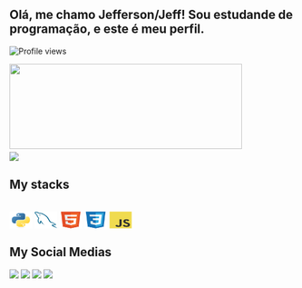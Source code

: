 ## Olá, me chamo Jefferson/Jeff! Sou estudande de programação, e este é meu perfil.

<!-- Painel 1 -->
<p align="left"> <img src="https://komarev.com/ghpvc/?username=oficialjeffs&color=yellow" alt="Profile views" /> </p>
<div align="centro">
  <a href="https://github.com/oficialjeffs">
  <img height="150em" width="410px" src="https://github-readme-stats.vercel.app/api?username=oficialjeffs&show_icons=true&theme=dark&include_all_commits=true&count_private=true"/>
  
<!-- Painel 2 -->
</div>
  <a href = "https://github.com/yasminwz/github-readme-stats">
  <img align = "center" width="410" src ="https://github-readme-stats.vercel.app/api/top-langs/?username=oficialjeffs&langs_count=7&theme=dark&include=true&include_all_commits=true"/>
</a>
  
<!-- Stacks -->
  
 ## My stacks
  <div style="display: inline_block"><br>
  <img align="center" alt="Jeff-Python" height="30" width="40" src="https://raw.githubusercontent.com/devicons/devicon/master/icons/python/python-original.svg">
  <img align="center" alt="Jeff-MySQL" height="30" width="40" src="https://raw.githubusercontent.com/devicons/devicon/master/icons/mysql/mysql-original.svg">
  <img align="center" alt="Jeff-html5" height="30" width="40" src="https://raw.githubusercontent.com/devicons/devicon/master/icons/html5/html5-original.svg">  
  <img align="center" alt="Jeff-CSS" height="30" width="40" src="https://raw.githubusercontent.com/devicons/devicon/master/icons/css3/css3-original.svg"> 
  <img align="center" alt="Jeff-JavaScript" height="30" width="40" src="https://raw.githubusercontent.com/devicons/devicon/master/icons/javascript/javascript-original.svg"> 
  </div>
  
  
  
  <!-- Redes Sociais -->
  
  ## My Social Medias
  <div> 
  <a href="https://instagram.com/oficialjeffs" target="_blank"><img src="https://img.shields.io/badge/-Instagram-%23E4405F?style=for-the-badge&logo=instagram&logoColor=white" target="_blank"></a>
 <a href="https://discord.gg/SWGHnX2mpK" target="_blank"><img src="https://img.shields.io/badge/Discord-7289DA?style=for-the-badge&logo=discord&logoColor=white" target="_blank"></a> 
  <a href = "mailto:contatojeffdeveloper@gmail.com"><img src="https://img.shields.io/badge/-Gmail-%23333?style=for-the-badge&logo=gmail&logoColor=white" target="_blank"></a>
  <a href="https://www.linkedin.com/in/oficialjeffs/" target="_blank"><img src="https://img.shields.io/badge/-LinkedIn-%230077B5?style=for-the-badge&logo=linkedin&logoColor=white" target="_blank"></a> 
</div>
  
